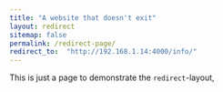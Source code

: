 ```yaml
---
title: "A website that doesn't exit"
layout: redirect
sitemap: false
permalink: /redirect-page/
redirect_to:  "http://192.168.1.14:4000/info/"
---
```

This is just a page to demonstrate the `redirect`-layout, 
